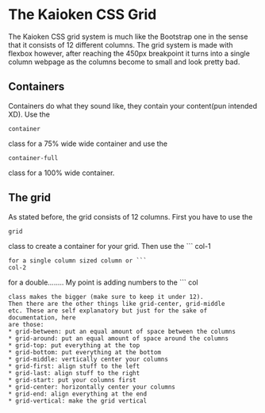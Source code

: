 # The Kaioken CSS Grid

The Kaioken CSS grid system is much like the Bootstrap one in the sense that it consists of
12 different columns. The grid system is made with flexbox however, after reaching the 450px
breakpoint it turns into a single column webpage as the columns become to small and look
pretty bad.

## Containers

Containers do what they sound like, they contain your content(pun intended XD).
Use the
```
container
```
class for a 75% wide wide container and use the
```
container-full
```
class for a 100% wide container.


## The grid

As stated before, the grid consists of 12 columns. First you have to use the
```
grid
```
class to create a container for your grid. Then use the ```
col-1
```
for a single column sized column or ```
col-2
```
for a double........ My point is adding numbers to the ```
col
```
class makes the bigger (make sure to keep it under 12).
Then there are the other things like grid-center, grid-middle
etc. These are self explanatory but just for the sake of documentation, here
are those:
* grid-between: put an equal amount of space between the columns
* grid-around: put an equal amount of space around the columns
* grid-top: put everything at the top
* grid-bottom: put everything at the bottom
* grid-middle: vertically center your columns
* grid-first: align stuff to the left
* grid-last: align stuff to the right
* grid-start: put your columns first
* grid-center: horizontally center your columns
* grid-end: align everything at the end
* grid-vertical: make the grid vertical
